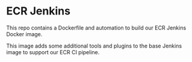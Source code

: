 # ECR Jenkins

This repo contains a Dockerfile and automation to build our ECR Jenkins Docker image.

This image adds some additional tools and plugins to the base Jenkins image to support our ECR CI pipeline.
